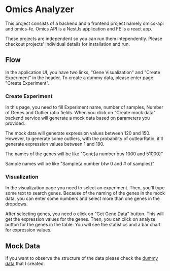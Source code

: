 # Omics Analyzer

This project consists of a backend and a frontend project namely omics-api and omics-fe. Omics API is a NestJs application and FE is a react app.

These projects are independent so you can run them intependently. Please checkout projects' individual details for installation and run.

## Flow

In the application UI, you have two links, "Gene Visualization" and "Create Experiment" in the header. To create a dummy data, please enter page "Create Experiment".

### Create Experiment

In this page, you need to fill Experiment name, number of samples, Number of Genes and Outlier ratio fields. When you click on "Create mock data" backend service will generate a mock data based on parameters you provided.

The mock data will generate expression values between 120 and 150. However, to generate some outliers, with the probability of outlearRatio, it'll generate expression values between 1 and 190.

The names of the genes will be like "Gene{a number btw 1000 and 51000}"

Sample names will be like "Sample{a number btw 0 and # of samples}"

### Visualization

In the visualization page you need to select an experiment. Then, you'll type some text to search genes. Because of the naming of the genes in the mock data, you can enter some numbers and select more than one genes in the dropdows.

After selecting genes, you need o click on "Get Gene Data" button. This will get the expression values for the genes. Then, you can click on analyze button for the genes in the table. You will see the statistics and a bar chart for expression values.

## Mock Data

If you want to observe the structure of the data please check the [dummy data](https://github.com/onurmus/omics-analysis/tree/main/omics-api/dummyData) that I created.
